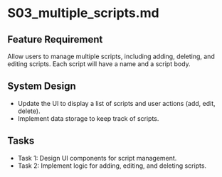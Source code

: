 # S03_multiple_scripts.md

## Feature Requirement
Allow users to manage multiple scripts, including adding, deleting, and editing scripts. Each script will have a name and a script body.

## System Design
- Update the UI to display a list of scripts and user actions (add, edit, delete).
- Implement data storage to keep track of scripts.

## Tasks
- Task 1: Design UI components for script management.
- Task 2: Implement logic for adding, editing, and deleting scripts.
